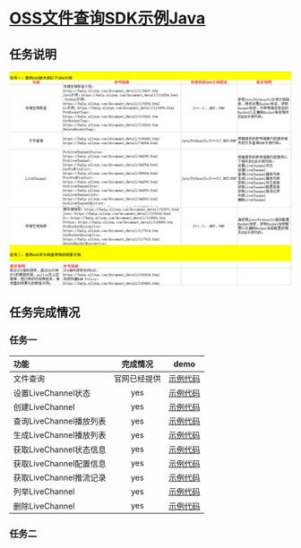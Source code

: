 # [OSS文件查询SDK示例Java](https://mvp.aliyun.com/crowdsource/assignment/366)

## 任务说明
![任务](img/任务.png)

## 任务完成情况

### 任务一
|功能|完成情况|demo|
|:---|:---:|:---:|
|文件查询|官网已经提供|[示例代码](https://help.aliyun.com/document_detail/106082.html#h2-url-3)|
|设置LiveChannel状态|yes|[示例代码](src/main/java/samples/PutLiveChannelStatusSamples.java)|
|创建LiveChannel|yes|[示例代码](src/main/java/samples/PutLiveChannelSamples.java)|
|查询LiveChannel播放列表 |yes|[示例代码](src/main/java/samples/GetVodPlaylistSamples.java)|
|生成LiveChannel播放列表 |yes|[示例代码](src/main/java/samples/PostVodPlaylistSamples.java)|
|获取LiveChannel状态信息|yes|[示例代码](src/main/java/samples/GetLiveChannelStatSamples.java)|
|获取LiveChannel配置信息|yes|[示例代码](src/main/java/samples/GetLiveChannelInfoSamples.java)|
|获取LiveChannel推流记录|yes|[示例代码](src/main/java/samples/GetLiveChannelHistorySamples.java)|
|列举LiveChannel|yes|[示例代码](src/main/java/samples/ListLiveChannelSamples.java)|
|删除LiveChannel|yes|[示例代码](src/main/java/samples/DeleteLiveChannelSamples.java)|

             

### 任务二



